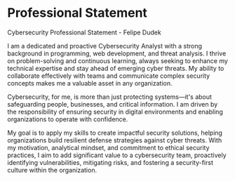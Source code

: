 # Professional Statement
Cybersecurity Professional Statement - Felipe Dudek

I am a dedicated and proactive Cybersecurity Analyst with a strong background in programming, web development, and threat analysis. I thrive on problem-solving and continuous learning, always seeking to enhance my technical expertise and stay ahead of emerging cyber threats. My ability to collaborate effectively with teams and communicate complex security concepts makes me a valuable asset in any organization.

Cybersecurity, for me, is more than just protecting systems—it's about safeguarding people, businesses, and critical information. I am driven by the responsibility of ensuring security in digital environments and enabling organizations to operate with confidence.

My goal is to apply my skills to create impactful security solutions, helping organizations build resilient defense strategies against cyber threats. With my motivation, analytical mindset, and commitment to ethical security practices, I aim to add significant value to a cybersecurity team, proactively identifying vulnerabilities, mitigating risks, and fostering a security-first culture within the organization.
